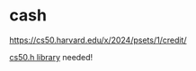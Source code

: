 # cash

https://cs50.harvard.edu/x/2024/psets/1/credit/

[cs50.h library](https://cs50.readthedocs.io/libraries/cs50/c/) needed!

